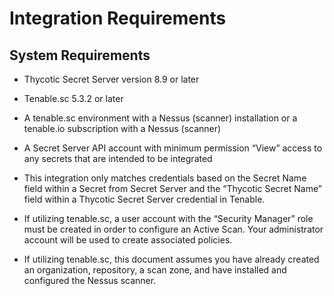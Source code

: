 [title]: # (Requirements)
[tags]: # (requirements)
[priority]: # (1)
# Integration Requirements

## System Requirements

* Thycotic Secret Server version 8.9 or later

* Tenable.sc 5.3.2 or later

* A tenable.sc environment with a Nessus (scanner) installation or a tenable.io subscription with a Nessus (scanner)

* A Secret Server API account with minimum permission “View” access to any secrets that are intended to be integrated

* This integration only matches credentials based on the Secret Name field within a Secret from Secret Server and the “Thycotic Secret
Name” field within a Thycotic Secret Server credential in Tenable.

* If utilizing tenable.sc, a user account with the “Security Manager” role must be created in order to configure an Active Scan. Your administrator account will be used to create associated policies.

* If utilizing tenable.sc, this document assumes you have already created an organization, repository, a scan zone, and have installed and configured the Nessus scanner.
